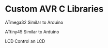 Custom AVR C Libraries
=======

ATmega32
Similar to Arduino

ATtiny45
Similar to Arduino

LCD
Control an LCD
